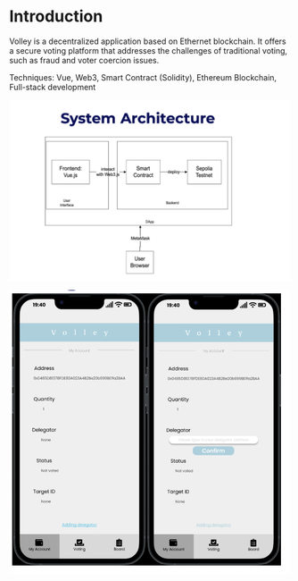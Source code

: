# Introduction

Volley is a decentralized application based on Ethernet blockchain. It offers a secure voting platform that addresses the challenges of traditional voting, such as fraud and voter coercion issues. 



Techniques: Vue, Web3, Smart Contract (Solidity), Ethereum Blockchain, Full-stack development


![alt text](/system-architecture.png)

![alt text](/frontend-design.png)


